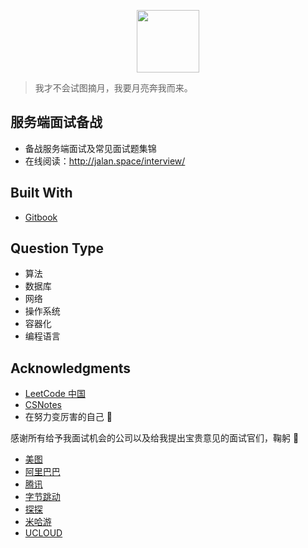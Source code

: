 <p align="center"><img width="100px" src="https://www.easyicon.net/api/resizeApi.php?id=1141871&size=128"></p>

> 我才不会试图摘月，我要月亮奔我而来。

## 服务端面试备战

- 备战服务端面试及常见面试题集锦
- 在线阅读：http://jalan.space/interview/

## Built With

- [Gitbook](https://www.gitbook.com/?t=7)

## Question Type

- 算法
- 数据库
- 网络
- 操作系统
- 容器化
- 编程语言

## Acknowledgments

- [LeetCode 中国](https://leetcode-cn.com/)
- [CSNotes](https://cyc2018.github.io/CS-Notes/#/)
- 在努力变厉害的自己 💪

感谢所有给予我面试机会的公司以及给我提出宝贵意见的面试官们，鞠躬 🙇

- [美图](https://corp.meitu.com/)
- [阿里巴巴](https://www.alibabagroup.com/cn/global/home)
- [腾讯](https://www.qq.com/)
- [字节跳动](https://bytedance.com/)
- [探探](http://tantanapp.com/)
- [米哈游](http://www.mihayo.com/)
- [UCLOUD](https://www.ucloud.cn/)